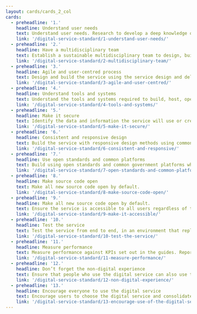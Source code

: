 ```yaml
---
layout: cards/cards_2_col
cards:
  - preheadline: '1.'
    headline: Understand user needs
    text: Understand user needs. Research to develop a deep knowledge of the users and their context for the service.
    link: '/digital-service-standard/1-understand-user-needs/'
  - preheadline: '2.'
    headline: Have a multidisciplinary team
    text: Establish a sustainable multidisciplinary team to design, build, operate and iterate the service, led by an experienced product manager with decision-making responsibility.
    link: '/digital-service-standard/2-multidisciplinary-team/'
  - preheadline: '3.'
    headline: Agile and user-centred process
    text: Design and build the service using the service design and delivery process, taking an agile and user-centred approach.
    link: '/digital-service-standard/3-agile-and-user-centred/'
  - preheadline: '4.'
    headline: Understand tools and systems
    text: Understand the tools and systems required to build, host, operate and measure the service and how to adopt, adapt or procure them.
    link: '/digital-service-standard/4-tools-and-systems/'
  - preheadline: '5.'
    headline: Make it secure
    text: Identify the data and information the service will use or create. Put appropriate legal, privacy and security measures in place.
    link: '/digital-service-standard/5-make-it-secure/'
  - preheadline: '6.'
    headline: Consistent and responsive design
    text: Build the service with responsive design methods using common design patterns and the style guide.
    link: '/digital-service-standard/6-consistent-and-responsive/'
  - preheadline: '7.'
    headline: Use open standards and common platforms
    text: Build using open standards and common government platforms where appropriate.
    link: '/digital-service-standard/7-open-standards-and-common-platforms/'
  - preheadline: '8.'
    headline: Make source code open
    text: Make all new source code open by default.
    link: '/digital-service-standard/8-make-source-code-open/'
  - preheadline: '9.'
    headline: Make all new source code open by default.
    text: Ensure the service is accessible to all users regardless of their ability and environment.
    link: '/digital-service-standard/9-make-it-accessible/'
  - preheadline: '10.'
    headline: Test the service
    text: Test the service from end to end, in an environment that replicates the live version.
    link: '/digital-service-standard/10-test-the-service/'
  - preheadline: '11.'
    headline: Measure performance
    text: Measure performance against KPIs set out in the guides. Report on public dashboard.
    link: '/digital-service-standard/11-measure-performance/'
  - preheadline: '12.'
    headline: Don’t forget the non-digital experience
    text: Ensure that people who use the digital service can also use the other available channels if needed, without repetition or confusion.
    link: '/digital-service-standard/12-non-digital-experience/'
  - preheadline: '13.'
    headline: Encourage everyone to use the digital service
    text: Encourage users to choose the digital service and consolidate or phase out existing alternative channels where appropriate.
    link: '/digital-service-standard/13-encourage-use-of-the-digital-service/'
---
```

